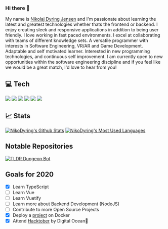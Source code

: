 ### Hi there 👋
My name is [Nikolaj Dyring Jensen](https://www.linkedin.com/in/nikolaj-dyring-jensen/) and I'm passionate about learning the latest and greatest technologies whether thats the frontend or backend. I enjoy creating sleek and responsive applications in addition to being user friendly. I love working in fast paced environments. I excel at collaborating with teams of different knowledge sets. A versatile programmer with interests in Software Engineering, VR/AR and Game Development. Adaptable and self motivated learner. Interested in new programming technologies, and continuous self improvement. I am currently open to new opportunities within the software engineering discipline and if you feel like we would be a great match, I'd love to hear from you! 

## 💻 Tech
![](https://img.shields.io/badge/Code-CSharp-informational?style=flat&logo=c-sharp&logoColor=orange&color=221a2e&labelColor=3f3a4a)
![](https://img.shields.io/badge/Code-JavaScript-informational?style=flat&logo=javascript&logoColor=orange&color=221a2e&labelColor=3f3a4a)
![](https://img.shields.io/badge/Code-TypeScript-informational?style=flat&logo=typescript&logoColor=orange&color=221a2e&labelColor=3f3a4a)
![](https://img.shields.io/badge/Code-Vue-informational?style=flat&logo=vue.js&logoColor=orange&color=221a2e&labelColor=3f3a4a)
![](https://img.shields.io/badge/Code-Vuetify-informational?style=flat&logo=vuetify&logoColor=orange&color=221a2e&labelColor=3f3a4a)
![](https://img.shields.io/badge/Editor-VS_Code-informational?style=flat&logo=visual-studio-code&logoColor=orange&color=221a2e&labelColor=3f3a4a)

## 📈 Stats
[![NikoDyring's Github Stats](https://github-readme-stats.vercel.app/api?username=NikoDyring&show_icons=true&line_height=27&count_private=true&theme=synthwave)](https://github.com/NikoDyring)
[![NikoDyring's Most Used Languages](https://github-readme-stats.vercel.app/api/top-langs/?username=NikoDyring&langs_count=3&theme=synthwave)](https://github.com/NikoDyring)
## Notable Repositories
[![TLDR Dungeon Bot](https://github-readme-stats.vercel.app/api/pin/?username=NikoDyring&repo=tldr-dungeon-bot&theme=synthwave)](https://github.com/NikoDyring/tldr-dungeon-bot)

## Goals for 2020
- [x] Learn TypeScript
- [ ] Learn Vue
- [ ] Learn Vuetify
- [ ] Learn more about Backend Development (NodeJS)
- [ ] Contribute to more Open Source Projects
- [x] Deploy a [project](https://github.com/NikoDyring/tldr-dungeon-bot) on Docker
- [x] Attend [Hacktober](https://hacktoberfest.digitalocean.com/) by Digital Ocean🎃

<!--
**NikoDyring/NikoDyring** is a ✨ _special_ ✨ repository because its `README.md` (this file) appears on your GitHub profile.

Here are some ideas to get you started:

- 🔭 I’m currently working on ...
- 🌱 I’m currently learning ...
- 👯 I’m looking to collaborate on ...
- 🤔 I’m looking for help with ...
- 💬 Ask me about ...
- 📫 How to reach me: ...
- 😄 Pronouns: ...
- ⚡ Fun fact: ...
-->
